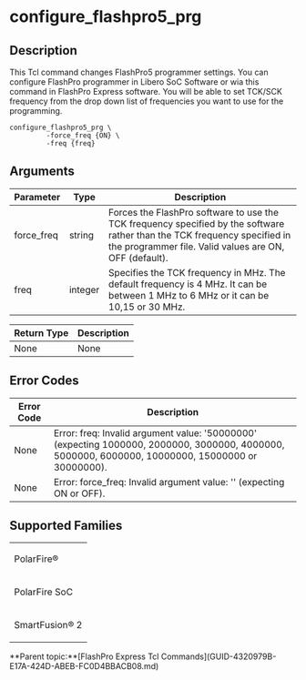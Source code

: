 # configure\_flashpro5\_prg

## Description

This Tcl command changes FlashPro5 programmer settings. You can configure FlashPro programmer in Libero SoC Software or wia this command in FlashPro Express software. You will be able to set TCK/SCK frequency from the drop down list of frequencies you want to use for the programming.

```
configure_flashpro5_prg \
         -force_freq {ON} \
         -freq {freq}
```

## Arguments

|Parameter|Type|Description|
|---------|----|-----------|
|force\_freq|string|Forces the FlashPro software to use the TCK frequency specified by the software rather than the TCK frequency specified in the programmer file. Valid values are ON, OFF \(default\).|
|freq|integer|Specifies the TCK frequency in MHz. The default frequency is 4 MHz. It can be between 1 MHz to 6 MHz or it can be 10,15 or 30 MHz.|

|Return Type|Description|
|-----------|-----------|
|None|None|

## Error Codes

|Error Code|Description|
|----------|-----------|
|None|Error: freq: Invalid argument value: '50000000' \(expecting 1000000, 2000000, 3000000, 4000000, 5000000, 6000000, 10000000, 15000000 or 30000000\).|
|None|Error: force\_freq: Invalid argument value: '' \(expecting ON or OFF\).|

## Supported Families

<table id="GUID-3D8CF0BA-61C9-4837-B74F-878FD6F232D2"><tbody><tr><td>

PolarFire®

</td></tr><tr><td>

PolarFire SoC

</td></tr><tr><td>

SmartFusion® 2

</td></tr></tbody>
</table>**Parent topic:**[FlashPro Express Tcl Commands](GUID-4320979B-E17A-424D-ABEB-FC0D4BBACB08.md)

